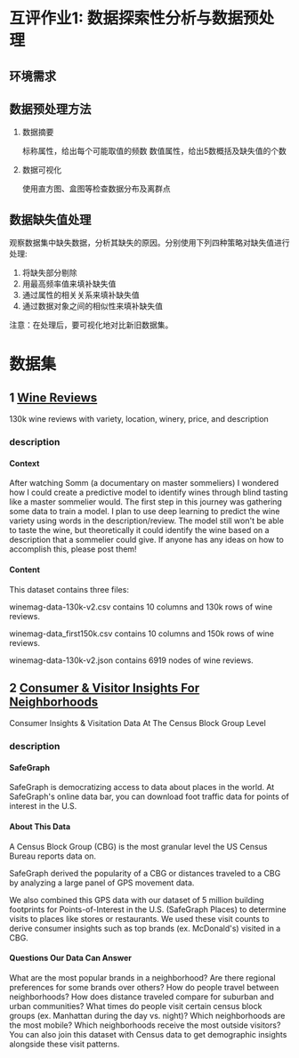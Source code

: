 # 互评作业1: 数据探索性分析与数据预处理

## 环境需求



## 数据预处理方法
1. 数据摘要

    标称属性，给出每个可能取值的频数
    数值属性，给出5数概括及缺失值的个数
2. 数据可视化

    使用直方图、盒图等检查数据分布及离群点

## 数据缺失值处理
观察数据集中缺失数据，分析其缺失的原因。分别使用下列四种策略对缺失值进行处理:
1. 将缺失部分剔除
2. 用最高频率值来填补缺失值
3. 通过属性的相关关系来填补缺失值
4. 通过数据对象之间的相似性来填补缺失值

注意：在处理后，要可视化地对比新旧数据集。

# 数据集
## 1 [Wine Reviews](https://www.kaggle.com/zynicide/wine-reviews)
130k wine reviews with variety, location, winery, price, and description
### description
#### Context
After watching Somm (a documentary on master sommeliers) I wondered how I could create a predictive model to identify wines through blind tasting like a master sommelier would. The first step in this journey was gathering some data to train a model. I plan to use deep learning to predict the wine variety using words in the description/review. The model still won't be able to taste the wine, but theoretically it could identify the wine based on a description that a sommelier could give. If anyone has any ideas on how to accomplish this, please post them!

#### Content
This dataset contains three files:

winemag-data-130k-v2.csv contains 10 columns and 130k rows of wine reviews.

winemag-data_first150k.csv contains 10 columns and 150k rows of wine reviews.

winemag-data-130k-v2.json contains 6919 nodes of wine reviews.

## 2 [Consumer & Visitor Insights For Neighborhoods](https://www.kaggle.com/safegraph/visit-patterns-by-census-block-group)
Consumer Insights & Visitation Data At The Census Block Group Level
### description
#### SafeGraph
SafeGraph is democratizing access to data about places in the world. At SafeGraph's online data bar, you can download foot traffic data for points of interest in the U.S.

#### About This Data
A Census Block Group (CBG) is the most granular level the US Census Bureau reports data on.

SafeGraph derived the popularity of a CBG or distances traveled to a CBG by analyzing a large panel of GPS movement data.

We also combined this GPS data with our dataset of 5 million building footprints for Points-of-Interest in the U.S. (SafeGraph Places) to determine visits to places like stores or restaurants. We used these visit counts to derive consumer insights such as top brands (ex. McDonald's) visited in a CBG.

#### Questions Our Data Can Answer
What are the most popular brands in a neighborhood? Are there regional preferences for some brands over others?
How do people travel between neighborhoods? How does distance traveled compare for suburban and urban communities?
What times do people visit certain census block groups (ex. Manhattan during the day vs. night)?
Which neighborhoods are the most mobile? Which neighborhoods receive the most outside visitors?
You can also join this dataset with Census data to get demographic insights alongside these visit patterns.
